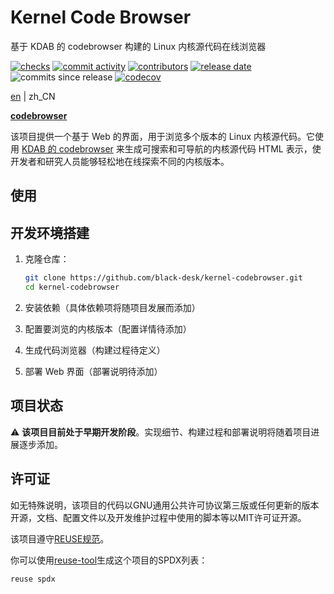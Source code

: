 <!--
SPDX-FileCopyrightText: 2025 Chen Linxuan <me@black-desk.cn>

SPDX-License-Identifier: MIT
-->

# Kernel Code Browser

基于 KDAB 的 codebrowser 构建的 Linux 内核源代码在线浏览器

[![checks][badge-shields-io-checks]][actions]
[![commit activity][badge-shields-io-commit-activity]][commits]
[![contributors][badge-shields-io-contributors]][contributors]
[![release date][badge-shields-io-release-date]][releases]
![commits since release][badge-shields-io-commits-since-release]
[![codecov][badge-shields-io-codecov]][codecov]

[badge-shields-io-checks]:
  https://img.shields.io/github/check-runs/black-desk/kernel-codebrowser/master

[actions]: https://github.com/black-desk/kernel-codebrowser/actions

[badge-shields-io-commit-activity]:
  https://img.shields.io/github/commit-activity/w/black-desk/kernel-codebrowser/master

[commits]: https://github.com/black-desk/kernel-codebrowser/commits/master

[badge-shields-io-contributors]:
  https://img.shields.io/github/contributors/black-desk/kernel-codebrowser

[contributors]: https://github.com/black-desk/kernel-codebrowser/graphs/contributors

[badge-shields-io-release-date]:
  https://img.shields.io/github/release-date/black-desk/kernel-codebrowser

[releases]: https://github.com/black-desk/kernel-codebrowser/releases

[badge-shields-io-commits-since-release]:
  https://img.shields.io/github/commits-since/black-desk/kernel-codebrowser/latest

[badge-shields-io-codecov]:
  https://codecov.io/github/black-desk/kernel-codebrowser/graph/badge.svg?token=6TSVGQ4L9X
[codecov]: https://codecov.io/github/black-desk/kernel-codebrowser

[en](README.md) | zh_CN

[**codebrowser**](https://black-desk.github.io/kernel-codebrowser)

该项目提供一个基于 Web 的界面，用于浏览多个版本的 Linux 内核源代码。它使用 [KDAB 的 codebrowser](https://github.com/KDAB/codebrowser) 来生成可搜索和可导航的内核源代码 HTML 表示，使开发者和研究人员能够轻松地在线探索不同的内核版本。

## 使用

## 开发环境搭建

1. 克隆仓库：

   ```bash
   git clone https://github.com/black-desk/kernel-codebrowser.git
   cd kernel-codebrowser
   ```

2. 安装依赖（具体依赖项将随项目发展而添加）

3. 配置要浏览的内核版本（配置详情待添加）

4. 生成代码浏览器（构建过程待定义）

5. 部署 Web 界面（部署说明待添加）

## 项目状态

⚠️ **该项目目前处于早期开发阶段**。实现细节、构建过程和部署说明将随着项目进展逐步添加。

## 许可证

如无特殊说明，该项目的代码以GNU通用公共许可协议第三版或任何更新的版本开源，文档、配置文件以及开发维护过程中使用的脚本等以MIT许可证开源。

该项目遵守[REUSE规范]。

你可以使用[reuse-tool](https://github.com/fsfe/reuse-tool)生成这个项目的SPDX列表：

```bash
reuse spdx
```

[REUSE规范]: https://reuse.software/spec-3.3/
